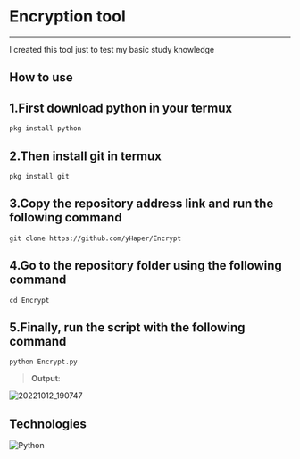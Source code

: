 # Encryption tool

---
  
I created this tool just to test my basic study knowledge

## How to use

## 1.First download python in your termux

```
pkg install python
```

## 2.Then install git in termux

```
pkg install git
```

## 3.Copy the repository address link and run the following command

```
git clone https://github.com/yHaper/Encrypt
```

## 4.Go to the repository folder using the following command

```
cd Encrypt
```

## 5.Finally, run the script with the following command

```
python Encrypt.py
```
> **Output**:

![20221012_190747](https://user-images.githubusercontent.com/78314660/195457690-2d659fd7-3c01-4661-aa45-5a62e8d2101e.gif)

## Technologies
![Python](https://img.shields.io/badge/Python-14354C?style=for-the-badge&logo=python&logoColor=white)
